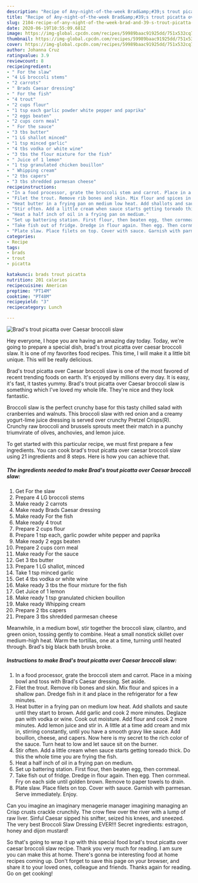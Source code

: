 ```yaml
---
description: "Recipe of Any-night-of-the-week Brad&amp;#39;s trout picatta over Caesar broccoli slaw"
title: "Recipe of Any-night-of-the-week Brad&amp;#39;s trout picatta over Caesar broccoli slaw"
slug: 2104-recipe-of-any-night-of-the-week-brad-and-39-s-trout-picatta-over-caesar-broccoli-slaw
date: 2020-06-19T10:55:09.681Z
image: https://img-global.cpcdn.com/recipes/59989baac91925dd/751x532cq70/brads-trout-picatta-over-caesar-broccoli-slaw-recipe-main-photo.jpg
thumbnail: https://img-global.cpcdn.com/recipes/59989baac91925dd/751x532cq70/brads-trout-picatta-over-caesar-broccoli-slaw-recipe-main-photo.jpg
cover: https://img-global.cpcdn.com/recipes/59989baac91925dd/751x532cq70/brads-trout-picatta-over-caesar-broccoli-slaw-recipe-main-photo.jpg
author: Johanna Cruz
ratingvalue: 3.9
reviewcount: 8
recipeingredient:
- " For the slaw"
- "4 LG broccoli stems"
- "2 carrots"
- " Brads Caesar dressing"
- " For the fish"
- "4 trout"
- "2 cups flour"
- "1 tsp each garlic powder white pepper and paprika"
- "2 eggs beaten"
- "2 cups corn meal"
- " For the sauce"
- "3 tbs butter"
- "1 LG shallot minced"
- "1 tsp minced garlic"
- "4 tbs vodka or white wine"
- "3 tbs the flour mixture for the fish"
- " Juice of 1 lemon"
- "1 tsp granulated chicken bouillon"
- " Whipping cream"
- "2 tbs capers"
- "3 tbs shredded parmesan cheese"
recipeinstructions:
- "In a food processor, grate the broccoli stem and carrot. Place in a mixing bowl and toss with Brad&#39;s Caesar dressing. Set aside."
- "Filet the trout. Remove rib bones and skin. Mix flour and spices in a shallow pan. Dredge fish in it and place in the refrigerator for a few minutes."
- "Heat butter in a frying pan on medium low heat. Add shallots and saute until they start to brown. Add garlic and cook 2 more minutes. Deglaze pan with vodka or wine. Cook out moisture. Add flour and cook 2 more minutes. Add lemon juice and stir in. A little at a time add cream and mix in, stirring constantly, until you have a smooth gravy like sauce. Add bouillon, cheese, and capers. Now here is my secret to the rich color of the sauce. Turn heat to low and let sauce sit on the burner."
- "Stir often. Add a little cream when sauce starts getting toreado thick. Do this the whole time you are frying the fish."
- "Heat a half inch of oil in a frying pan on medium."
- "Set up battering station. First flour, then beaten egg, then cornmeal."
- "Take fish out of fridge. Dredge in flour again. Then egg. Then cornmeal. Fry on each side until golden brown. Remove to paper towels to drain."
- "Plate slaw. Place filets on top. Cover with sauce. Garnish with parmesan. Serve immediately. Enjoy."
categories:
- Recipe
tags:
- brads
- trout
- picatta

katakunci: brads trout picatta 
nutrition: 201 calories
recipecuisine: American
preptime: "PT14M"
cooktime: "PT48M"
recipeyield: "3"
recipecategory: Lunch

---
```



![Brad&#39;s trout picatta over Caesar broccoli slaw](https://img-global.cpcdn.com/recipes/59989baac91925dd/751x532cq70/brads-trout-picatta-over-caesar-broccoli-slaw-recipe-main-photo.jpg)

Hey everyone, I hope you are having an amazing day today. Today, we're going to prepare a special dish, brad&#39;s trout picatta over caesar broccoli slaw. It is one of my favorites food recipes. This time, I will make it a little bit unique. This will be really delicious.

Brad&#39;s trout picatta over Caesar broccoli slaw is one of the most favored of recent trending foods on earth. It's enjoyed by millions every day. It is easy, it's fast, it tastes yummy. Brad&#39;s trout picatta over Caesar broccoli slaw is something which I've loved my whole life. They're nice and they look fantastic.

Broccoli slaw is the perfect crunchy base for this tasty chilled salad with cranberries and walnuts. This broccoli slaw with red onion and a creamy yogurt-lime juice dressing is served over crunchy Pretzel Crisps(R). Crunchy raw broccoli and brussels sprouts meet their match in a punchy triumvirate of olives, anchovies, and lemon juice.


To get started with this particular recipe, we must first prepare a few ingredients. You can cook brad&#39;s trout picatta over caesar broccoli slaw using 21 ingredients and 8 steps. Here is how you can achieve that.

<!--inarticleads1-->

##### The ingredients needed to make Brad&#39;s trout picatta over Caesar broccoli slaw:

1. Get  For the slaw
1. Prepare 4 LG broccoli stems
1. Make ready 2 carrots
1. Make ready  Brads Caesar dressing
1. Make ready  For the fish
1. Make ready 4 trout
1. Prepare 2 cups flour
1. Prepare 1 tsp each, garlic powder white pepper and paprika
1. Make ready 2 eggs beaten
1. Prepare 2 cups corn meal
1. Make ready  For the sauce
1. Get 3 tbs butter
1. Prepare 1 LG shallot, minced
1. Take 1 tsp minced garlic
1. Get 4 tbs vodka or white wine
1. Make ready 3 tbs the flour mixture for the fish
1. Get  Juice of 1 lemon
1. Make ready 1 tsp granulated chicken bouillon
1. Make ready  Whipping cream
1. Prepare 2 tbs capers
1. Prepare 3 tbs shredded parmesan cheese


Meanwhile, in a medium bowl, stir together the broccoli slaw, cilantro, and green onion, tossing gently to combine. Heat a small nonstick skillet over medium-high heat. Warm the tortillas, one at a time, turning until heated through. Brad&#39;s big black bath brush broke. 

<!--inarticleads2-->

##### Instructions to make Brad&#39;s trout picatta over Caesar broccoli slaw:

1. In a food processor, grate the broccoli stem and carrot. Place in a mixing bowl and toss with Brad&#39;s Caesar dressing. Set aside.
1. Filet the trout. Remove rib bones and skin. Mix flour and spices in a shallow pan. Dredge fish in it and place in the refrigerator for a few minutes.
1. Heat butter in a frying pan on medium low heat. Add shallots and saute until they start to brown. Add garlic and cook 2 more minutes. Deglaze pan with vodka or wine. Cook out moisture. Add flour and cook 2 more minutes. Add lemon juice and stir in. A little at a time add cream and mix in, stirring constantly, until you have a smooth gravy like sauce. Add bouillon, cheese, and capers. Now here is my secret to the rich color of the sauce. Turn heat to low and let sauce sit on the burner.
1. Stir often. Add a little cream when sauce starts getting toreado thick. Do this the whole time you are frying the fish.
1. Heat a half inch of oil in a frying pan on medium.
1. Set up battering station. First flour, then beaten egg, then cornmeal.
1. Take fish out of fridge. Dredge in flour again. Then egg. Then cornmeal. Fry on each side until golden brown. Remove to paper towels to drain.
1. Plate slaw. Place filets on top. Cover with sauce. Garnish with parmesan. Serve immediately. Enjoy.


Can you imagine an imaginary menagerie manager imagining managing an Crisp crusts crackle crunchily. The crow flew over the river with a lump of raw liver. Sinful Caesar sipped his snifter, seized his knees, and sneezed. The very best Broccoli Slaw Dressing EVER!!! Secret ingredients: estragon, honey and dijon mustard! 

So that's going to wrap it up with this special food brad&#39;s trout picatta over caesar broccoli slaw recipe. Thank you very much for reading. I am sure you can make this at home. There's gonna be interesting food at home recipes coming up. Don't forget to save this page on your browser, and share it to your loved ones, colleague and friends. Thanks again for reading. Go on get cooking!
